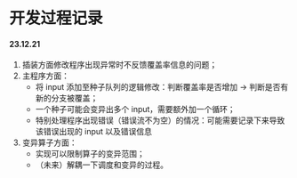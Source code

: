 # 开发过程记录

#### 23.12.21

1. 插装方面修改程序出现异常时不反馈覆盖率信息的问题；
2. 主程序方面：
   - 将 input 添加至种子队列的逻辑修改：判断覆盖率是否增加 -> 判断是否有新的分支被覆盖；
   - 一个种子可能会变异出多个 input，需要额外加一个循环；
   - 特别处理程序出现错误（错误流不为空）的情况：可能需要记录下来导致该错误出现的 input 以及错误信息
3. 变异算子方面：
   - 实现可以限制算子的变异范围；
   - （未来）解耦一下调度和变异的过程。